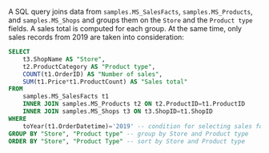 A SQL query joins data from `samples.MS_SalesFacts`, `samples.MS_Products`, and `samples.MS_Shops` and groups them on the `Store` and the `Product type` fields. A sales total is computed for each group. At the same time, only sales records from 2019 are taken into consideration:

```sql
SELECT 
    t3.ShopName AS "Store",
    t2.ProductCategory AS "Product type",
    COUNT(t1.OrderID) AS "Number of sales",
    SUM(t1.Price*t1.ProductCount) AS "Sales total"
FROM
    samples.MS_SalesFacts t1
    INNER JOIN samples.MS_Products t2 ON t2.ProductID=t1.ProductID
    INNER JOIN samples.MS_Shops t3 ON t3.ShopID=t1.ShopID
WHERE
    toYear(t1.OrderDatetime)='2019' -- condition for selecting sales for the specified year (2019)
GROUP BY "Store", "Product type" -- group by Store and Product type
ORDER BY "Store", "Product Type" -- sort by Store and Product type
```

